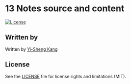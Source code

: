 # 13 Notes source and content

[![License](http://img.shields.io/:license-mit-blue.svg)](http://opensource.org/licenses/MIT)

## Written by
Written by [Yi-Sheng Kang](https://www.facebook.com/yisheng.kang)

## License

See the [LICENSE](LICENSE) file for license rights and limitations (MIT).